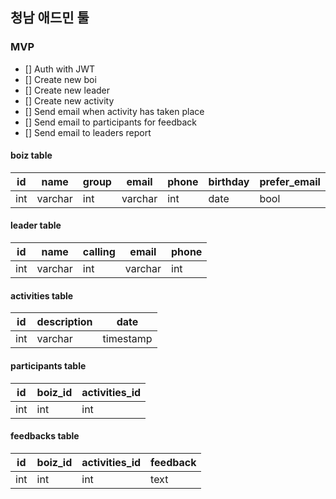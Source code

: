 ## 청남 애드민 툴

### MVP

* [] Auth with JWT
* [] Create new boi
* [] Create new leader
* [] Create new activity
* [] Send email when activity has taken place
* [] Send email to participants for feedback
* [] Send email to leaders report

#### boiz table

   id  |  name   |  group  |   email    |   phone   |  birthday |  prefer_email  |  
  ---  |   ---   |   ---   |    ---     |    ---    |    ---    |      ---       |   
  int  | varchar |   int   |   varchar  |     int   |    date   |      bool      |   


#### leader table

id   |  name   |  calling  |   email    |  phone
---  |   ---   |    ---    |    ---     |   ---
int  | varchar |    int    |   varchar  |   int


#### activities table

id   |  description   |     date        
---  |      ---       |     ---      
int  |    varchar     |   timestamp  

#### participants table

id   |   boiz_id      |  activities_id        
---  |      ---       |       ---      
int  |      int       |       int  

#### feedbacks table

id   |   boiz_id      |  activities_id    |   feedback     
---  |      ---       |       ---         |     ---
int  |      int       |       int         |    text
